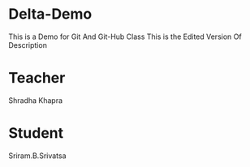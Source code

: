 # Delta-Demo
This is a Demo for Git And Git-Hub Class
This is the Edited Version Of Description

# Teacher
Shradha Khapra

# Student 
Sriram.B.Srivatsa

